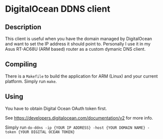 # DigitalOcean DDNS client

## Description
This client is useful when you have the domain managed by DigitalOcean and want 
to set the IP address it should point to.
Personally I use it in my Asus RT-AC68U (ARM based) router as a custom dymanic DNS client.

## Compiling
There is a `Makefile` to build the application for ARM (Linux) and your current platform.
Simply run `make`.

## Using
You have to obtain Digital Ocean OAuth token first.

See https://developers.digitalocean.com/documentation/v2 for more info.

Simply run `do-ddns -ip {YOUR IP ADDRESS} -host {YOUR DOMAIN NAME} -token {YOUR DIGITAL OCEAN TOKEN}`